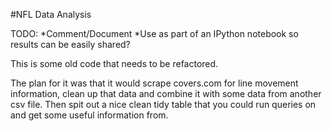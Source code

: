 #NFL Data Analysis

TODO:
*Comment/Document
*Use as part of an IPython notebook so results can be easily shared?


This is some old code that needs to be refactored.

The plan for it was that it would scrape covers.com for line movement information, clean up that data
and combine it with some data from another csv file. Then spit out a nice clean tidy
table that you could run queries on and get some useful information from.
